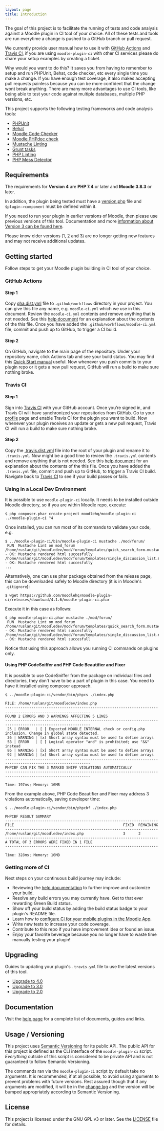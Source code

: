 ```yaml
---
layout: page
title: Introduction
---
```


The goal of this project is to facilitate the running of tests and code
analysis against a Moodle plugin in CI tool of your choice. All of these tests
and tools are run everytime a change is pushed to a GitHub branch or pull
request.

We currently provide user manual how to use it with [GitHub
Actions](https://docs.github.com/en/actions) and [Travis
CI](https://travis-ci.com), if you are using
`moodle-plugin-ci` with other CI services please do share your setup examples
by creating a ticket.

Why would you want to do this?  It saves you from having to remember to setup and run PHPUnit, Behat, code checker, etc
every single time you make a change.  If you have enough test coverage, it also makes accepting pull requests painless
because you can be more confident that the change wont break anything.  There are many more advantages to use CI
tools, like being able to test your code against multiple databases, multiple PHP versions, etc.

This project supports the following testing frameworks and code analysis tools:

* [PHPUnit](https://phpunit.de)
* [Behat](http://behat.org/)
* [Moodle Code Checker](https://github.com/moodlehq/moodle-local_codechecker)
* [Moodle PHPdoc check](https://github.com/moodlehq/moodle-local_moodlecheck)
* [Mustache Linting](https://docs.moodle.org/dev/Templates)
* [Grunt tasks](https://docs.moodle.org/dev/Grunt)
* [PHP Linting](https://github.com/JakubOnderka/PHP-Parallel-Lint)
* [PHP Mess Detector](http://phpmd.org)

## Requirements

The requirements for **Version 4** are **PHP 7.4** or later and **Moodle 3.8.3** or later.

In addition, the plugin being tested must have a [version.php](https://docs.moodle.org/dev/version.php) file
and `$plugin->component` must be defined within it.

If you need to run your plugin in earlier versions of Moodle, then please use previous versions of this tool.  Documentation
and more [information about Version 3 can be found here](https://github.com/moodlehq/moodle-plugin-ci/tree/3.x/docs/index.md).

Please know older versions (1, 2 and 3) are no longer getting new features and may not receive additional updates.

## Getting started

Follow steps to get your Moodle plugin building in CI tool of your choice.

### GitHub Actions

#### Step 1

Copy [gha.dist.yml](https://github.com/moodlehq/moodle-plugin-ci/blob/main/gha.dist.yml) file to `.github/workflows` directory
in your project. You can give this file any name, e.g. `moodle-ci.yml` which we use in this document. Review the `moodle-ci.yml` contents and
remove anything that is not needed.  See this [help document](GHAFileExplained.md) for an explanation about the
contents of the this file. Once you have added the `.github/workflows/moodle-ci.yml` file, commit and push up to GitHub, to trigger a
CI build.

#### Step 2

On GitHub, navigate to the main page of the repository. Under your repository
name, click Actions tab and see your build status.  You may find this [Quick
Start manual](https://docs.github.com/en/actions/quickstart#viewing-your-workflow-results)
useful. Now whenever you push commits to your plugin repo or it gets a new
pull request, GitHub will run a build to make sure nothing broke.

### Travis CI

#### Step 1

Sign into [Travis CI](https://travis-ci.com) with your GitHub account. Once you’re signed in, and Travis CI will have
synchronized your repositories from GitHub.  Go to your [profile](https://travis-ci.com/profile) page and enable Travis CI
for the plugin you want to build.  Now whenever your plugin receives an update or gets a new pull request, Travis CI will
run a build to make sure nothing broke.

#### Step 2

Copy the [.travis.dist.yml](https://github.com/moodlehq/moodle-plugin-ci/blob/main/.travis.dist.yml) file into the
root of your plugin and rename it to `.travis.yml`. Now might be a good time to review the `.travis.yml` contents and
remove anything that is not needed.  See this [help document](TravisFileExplained.md) for an explanation about the
contents of the this file. Once you have added the `.travis.yml` file, commit and push up to GitHub, to trigger a
Travis CI build. Navigate back to [Travis CI](https://travis-ci.com) to see if your build passes or fails.

### Using in a Local Dev Environment

It is possible to use `moodle-plugin-ci` locally. It needs to be installed outside
Moodle directory, so if you are within Moodle repo, execute:

```
$ php composer.phar create-project moodlehq/moodle-plugin-ci ../moodle-plugin-ci ^4
```

Once installed, you can run most of its commands to validate your code, e.g.

```
$ ../moodle-plugin-ci/bin/moodle-plugin-ci mustache ./mod/forum/
 RUN  Mustache Lint on mod_forum
/home/ruslan/git/moodledev/mod/forum/templates/quick_search_form.mustache - OK: Mustache rendered html succesfully
/home/ruslan/git/moodledev/mod/forum/templates/single_discussion_list.mustache - OK: Mustache rendered html succesfully
...
```

Alternatively, one can use phar package obtained from the release page, this can
be downloaded safely to Moodle directory (it is in Moodle's `.gitignore`):

```
$ wget https://github.com/moodlehq/moodle-plugin-ci/releases/download/4.1.6/moodle-plugin-ci.phar
```

Execute it in this case as follows:

```
$ php moodle-plugin-ci.phar mustache ./mod/forum/
 RUN  Mustache Lint on mod_forum
/home/ruslan/git/moodledev/mod/forum/templates/quick_search_form.mustache - OK: Mustache rendered html succesfully
/home/ruslan/git/moodledev/mod/forum/templates/single_discussion_list.mustache - OK: Mustache rendered html succesfull
```

Notice that using this approach allows you running CI commands on plugins only.

#### Using PHP CodeSniffer and PHP Code Beautifier and Fixer

It is possible to use CodeSniffer from the package on individual files and directories, they don't have to be a part of plugin in this case. You need to have it installed using composer approach.

```
$ ../moodle-plugin-ci/vendor/bin/phpcs ./index.php

FILE: /home/ruslan/git/moodledev/index.php
-------------------------------------------------------------------------------------------------------------
FOUND 2 ERRORS AND 3 WARNINGS AFFECTING 5 LINES
-------------------------------------------------------------------------------------------------------------
 25 | ERROR   | [ ] Expected MOODLE_INTERNAL check or config.php inclusion. Change in global state detected.
 36 | WARNING | [x] Short array syntax must be used to define arrays
 58 | ERROR   | [ ] Logical operator "and" is prohibited; use "&&" instead
 86 | WARNING | [x] Short array syntax must be used to define arrays
 92 | WARNING | [x] Short array syntax must be used to define arrays
-------------------------------------------------------------------------------------------------------------
PHPCBF CAN FIX THE 3 MARKED SNIFF VIOLATIONS AUTOMATICALLY
-------------------------------------------------------------------------------------------------------------

Time: 197ms; Memory: 16MB
```

From the example above, PHP Code Beautifier and Fixer may address 3 violations
automatically, saving developer time:

```
$ ../moodle-plugin-ci/vendor/bin/phpcbf ./index.php

PHPCBF RESULT SUMMARY
----------------------------------------------------------------------
FILE                                                  FIXED  REMAINING
----------------------------------------------------------------------
/home/ruslan/git/moodledev/index.php                  3      2
----------------------------------------------------------------------
A TOTAL OF 3 ERRORS WERE FIXED IN 1 FILE
----------------------------------------------------------------------

Time: 328ms; Memory: 16MB
```

### Getting more of CI

Next steps on your continuous build journey may include:

* Reviewing the [help documentation](Help.md) to further improve and customize your build.
* Resolve any build errors you may currently have. Get to that ever rewarding Green Build status.
* Show off your build status by adding the build status badge to your plugin's README file.
* Learn how to [configure CI for your mobile plugins in the Moodle App](MoodleApp.md).
* Write new tests to increase your code coverage.
* Contribute to this repo if you have improvement idea or found an issue.
* Enjoy your favorite beverage because you no longer have to waste time manually testing your plugin!

## Upgrading

Guides to updating your plugin's `.travis.yml` file to use the latest versions of this tool.

* [Upgrade to 4.0](UPGRADE-4.0.md)
* [Upgrade to 3.0](UPGRADE-3.0.md)
* [Upgrade to 2.0](UPGRADE-2.0.md)

## Documentation

Visit the [help page](Help.md) for a complete list of documents, guides and links.

## Usage / Versioning

This project uses [Semantic Versioning](http://semver.org/) for its public API.  The public API for this project
is defined as the CLI interface of the `moodle-plugin-ci` script.  _Everything_ outside of this script is considered
to be private API and is not guaranteed to follow Semantic Versioning.

The commands ran via the `moodle-plugin-ci` script by default take no arguments.  It is recommended, if at all possible,
to avoid using arguments to prevent problems with future versions.  Rest assured though that if any arguments are
modified, it will be in the [change log](CHANGELOG.md) and the version will be bumped appropriately according to
Semantic Versioning.

## License

This project is licensed under the GNU GPL v3 or later.  See the
[LICENSE](https://github.com/moodlehq/moodle-plugin-ci/blob/main/LICENSE) file for details.
